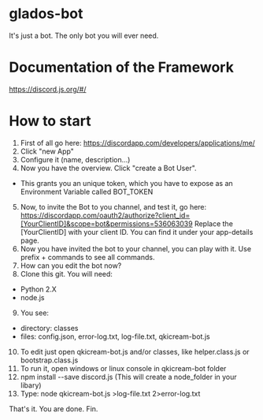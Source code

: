 # glados-bot
It's just a bot.  The only bot you will ever need.

# Documentation of the Framework
https://discord.js.org/#/

# How to start
1. First of all go here: https://discordapp.com/developers/applications/me/
2. Click "new App"
3. Configure it (name, description...)
4. Now you have the overview. Click "create a Bot User".
* This grants you an unique token, which you have to expose as an Environment Variable called BOT_TOKEN 
5. Now, to invite the Bot to you channel, and test it, go here: 
https://discordapp.com/oauth2/authorize?client_id=[YourClientID]&scope=bot&permissions=536063039
Replace the [YourClientID] with your client ID. You can find it under your app-details page.
6. Now you have invited the bot to your channel, you can play with it. Use prefix + commands to see all commands.
7. How can you edit the bot now?
8. Clone this git. You will need:
* Python 2.X
* node.js
9. You see: 
* directory: classes
* files: config.json, error-log.txt, log-file.txt, qkicream-bot.js
10. To edit just open qkicream-bot.js and/or classes, like helper.class.js or bootstrap.class.js
11. To run it, open windows or linux console in qkicream-bot folder
12. npm install --save discord.js (This will create a node_folder in your libary)
13. Type: node qkicream-bot.js >log-file.txt 2>error-log.txt

That's it. You are done. Fin.


